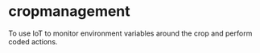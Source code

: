 # cropmanagement
To use IoT to monitor environment variables around the crop and perform coded actions.
